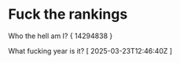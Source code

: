 # Fuck the rankings

Who the hell am I?
{ 14294838 }

What fucking year is it?
[ 2025-03-23T12:46:40Z ]
